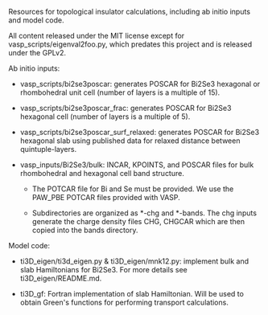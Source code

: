 Resources for topological insulator calculations, including ab initio inputs and model code.

All content released under the MIT license except for vasp\_scripts/eigenval2foo.py, which predates this project and is released under the GPLv2.

Ab initio inputs:

* vasp\_scripts/bi2se3poscar: generates POSCAR for Bi2Se3 hexagonal or rhombohedral unit cell (number of layers is a multiple of 15).

* vasp\_scripts/bi2se3poscar\_frac: generates POSCAR for Bi2Se3 hexagonal cell (number of layers is a multiple of 5).

* vasp\_scripts/bi2se3poscar\_surf\_relaxed: generates POSCAR for Bi2Se3 hexagonal slab using published data for relaxed distance between quintuple-layers.

* vasp\_inputs/Bi2Se3/bulk: INCAR, KPOINTS, and POSCAR files for bulk rhombohedral and hexagonal cell band structure.

    * The POTCAR file for Bi and Se must be provided. We use the PAW\_PBE POTCAR files provided with VASP.

    * Subdirectories are organized as \*-chg and \*-bands. The chg inputs generate the charge density files CHG, CHGCAR which are then copied into the bands directory.

Model code:

* ti3D\_eigen/ti3d\_eigen.py & ti3D\_eigen/mnk12.py: implement bulk and slab Hamiltonians for Bi2Se3. For more details see ti3D\_eigen/README.md.

* ti3D\_gf: Fortran implementation of slab Hamiltonian. Will be used to obtain Green's functions for performing transport calculations.
